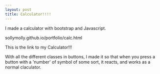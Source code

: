 ```yaml
---
layout: post
title: Calculator!!!!
---
```


I made a calculator with bootstrap and Javascript.

sollymolly.github.io/portfolio/calc.html

This is the link to my Calculator!!!

With all the different classes in buttons, I made it so that when you press a button with a 'number' of symbol of some sort, it reacts, and works as a normal claculator.
